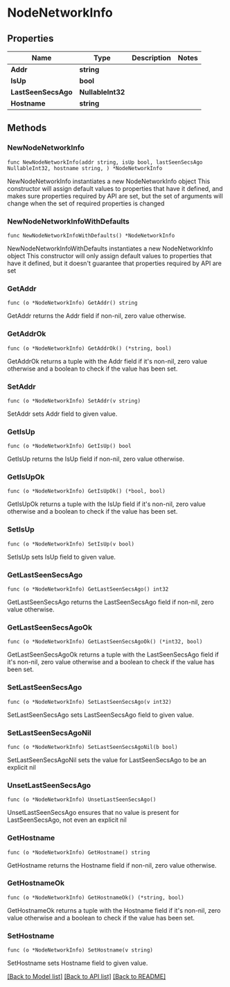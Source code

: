 # NodeNetworkInfo

## Properties

Name | Type | Description | Notes
------------ | ------------- | ------------- | -------------
**Addr** | **string** |  | 
**IsUp** | **bool** |  | 
**LastSeenSecsAgo** | **NullableInt32** |  | 
**Hostname** | **string** |  | 

## Methods

### NewNodeNetworkInfo

`func NewNodeNetworkInfo(addr string, isUp bool, lastSeenSecsAgo NullableInt32, hostname string, ) *NodeNetworkInfo`

NewNodeNetworkInfo instantiates a new NodeNetworkInfo object
This constructor will assign default values to properties that have it defined,
and makes sure properties required by API are set, but the set of arguments
will change when the set of required properties is changed

### NewNodeNetworkInfoWithDefaults

`func NewNodeNetworkInfoWithDefaults() *NodeNetworkInfo`

NewNodeNetworkInfoWithDefaults instantiates a new NodeNetworkInfo object
This constructor will only assign default values to properties that have it defined,
but it doesn't guarantee that properties required by API are set

### GetAddr

`func (o *NodeNetworkInfo) GetAddr() string`

GetAddr returns the Addr field if non-nil, zero value otherwise.

### GetAddrOk

`func (o *NodeNetworkInfo) GetAddrOk() (*string, bool)`

GetAddrOk returns a tuple with the Addr field if it's non-nil, zero value otherwise
and a boolean to check if the value has been set.

### SetAddr

`func (o *NodeNetworkInfo) SetAddr(v string)`

SetAddr sets Addr field to given value.


### GetIsUp

`func (o *NodeNetworkInfo) GetIsUp() bool`

GetIsUp returns the IsUp field if non-nil, zero value otherwise.

### GetIsUpOk

`func (o *NodeNetworkInfo) GetIsUpOk() (*bool, bool)`

GetIsUpOk returns a tuple with the IsUp field if it's non-nil, zero value otherwise
and a boolean to check if the value has been set.

### SetIsUp

`func (o *NodeNetworkInfo) SetIsUp(v bool)`

SetIsUp sets IsUp field to given value.


### GetLastSeenSecsAgo

`func (o *NodeNetworkInfo) GetLastSeenSecsAgo() int32`

GetLastSeenSecsAgo returns the LastSeenSecsAgo field if non-nil, zero value otherwise.

### GetLastSeenSecsAgoOk

`func (o *NodeNetworkInfo) GetLastSeenSecsAgoOk() (*int32, bool)`

GetLastSeenSecsAgoOk returns a tuple with the LastSeenSecsAgo field if it's non-nil, zero value otherwise
and a boolean to check if the value has been set.

### SetLastSeenSecsAgo

`func (o *NodeNetworkInfo) SetLastSeenSecsAgo(v int32)`

SetLastSeenSecsAgo sets LastSeenSecsAgo field to given value.


### SetLastSeenSecsAgoNil

`func (o *NodeNetworkInfo) SetLastSeenSecsAgoNil(b bool)`

 SetLastSeenSecsAgoNil sets the value for LastSeenSecsAgo to be an explicit nil

### UnsetLastSeenSecsAgo
`func (o *NodeNetworkInfo) UnsetLastSeenSecsAgo()`

UnsetLastSeenSecsAgo ensures that no value is present for LastSeenSecsAgo, not even an explicit nil
### GetHostname

`func (o *NodeNetworkInfo) GetHostname() string`

GetHostname returns the Hostname field if non-nil, zero value otherwise.

### GetHostnameOk

`func (o *NodeNetworkInfo) GetHostnameOk() (*string, bool)`

GetHostnameOk returns a tuple with the Hostname field if it's non-nil, zero value otherwise
and a boolean to check if the value has been set.

### SetHostname

`func (o *NodeNetworkInfo) SetHostname(v string)`

SetHostname sets Hostname field to given value.



[[Back to Model list]](../README.md#documentation-for-models) [[Back to API list]](../README.md#documentation-for-api-endpoints) [[Back to README]](../README.md)


